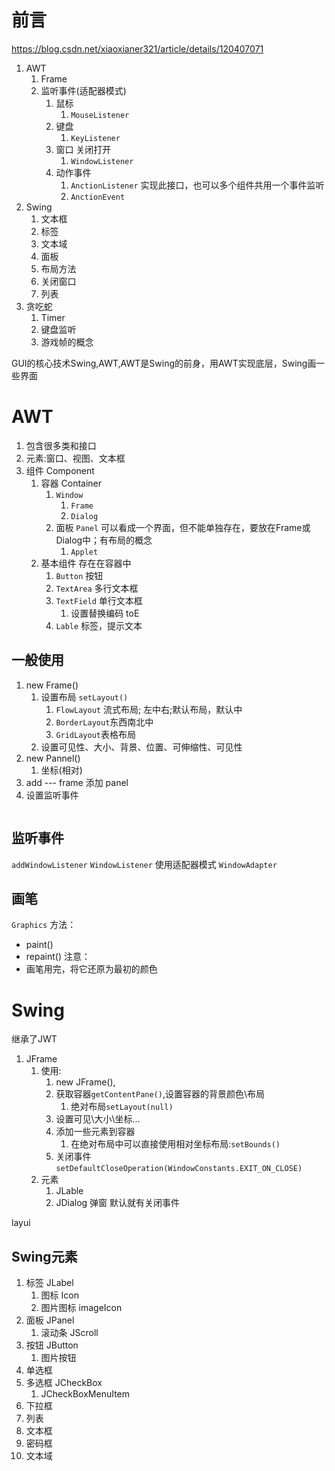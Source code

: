 # 前言

https://blog.csdn.net/xiaoxianer321/article/details/120407071



1. AWT
   1. Frame
   2. 监听事件(适配器模式)
      1. 鼠标
         1. `MouseListener`
      2. 键盘
         1. `KeyListener`
      3. 窗口 关闭打开
         1. `WindowListener`
      4. 动作事件 
         1. `AnctionListener` 实现此接口，也可以多个组件共用一个事件监听
         2. `AnctionEvent`
2. Swing
   1. 文本框
   2. 标签
   3. 文本域
   4. 面板
   5. 布局方法
   6. 关闭窗口
   7. 列表
3. 贪吃蛇
   1. Timer
   2. 键盘监听
   3. 游戏帧的概念

GUI的核心技术Swing,AWT,AWT是Swing的前身，用AWT实现底层，Swing画一些界面

# AWT
1. 包含很多类和接口
2. 元素:窗口、视图、文本框
3. 组件 Component
   1. 容器 Container
      1. `Window`
         1. `Frame`
         2. `Dialog`
      2. 面板 `Panel` 可以看成一个界面，但不能单独存在，要放在Frame或Dialog中；有布局的概念
         1. `Applet`
   2. 基本组件 存在在容器中
      1. `Button` 按钮
      2. `TextArea` 多行文本框
      3. `TextField` 单行文本框
         1. 设置替换编码 toE
      4. `Lable` 标签，提示文本

## 一般使用
1. new Frame()
   1. 设置布局 `setLayout()`
      1. `FlowLayout` 流式布局; 左中右;默认布局，默认中
      2. `BorderLayout`东西南北中
      3. `GridLayout`表格布局
   2. 设置可见性、大小、背景、位置、可伸缩性、可见性
2. new Pannel()
   1. 坐标(相对)
3. add --- frame 添加 panel
4. 设置监听事件

```java

```
## 监听事件
`addWindowListener`
`WindowListener`
使用适配器模式 `WindowAdapter`

## 画笔
`Graphics`
方法：
- paint()
- repaint()
注意：
- 画笔用完，将它还原为最初的颜色

# Swing
继承了JWT
1. JFrame
   1. 使用:
      1. new JFrame(),
      2. 获取容器`getContentPane()`,设置容器的背景颜色\布局
         1. 绝对布局`setLayout(null)`
      3. 设置可见\大小\坐标... 
      4. 添加一些元素到容器
         1. 在绝对布局中可以直接使用相对坐标布局:`setBounds()`
      5. 关闭事件 `setDefaultCloseOperation(WindowConstants.EXIT_ON_CLOSE)`
   2. 元素
      1. JLable
      2. JDialog 弹窗 默认就有关闭事件


layui

## Swing元素

1. 标签 JLabel
   1. 图标 Icon
   2. 图片图标 imageIcon
2. 面板 JPanel
   1. 滚动条 JScroll
3. 按钮 JButton
   1. 图片按钮
4. 单选框
5. 多选框 JCheckBox
   1. JCheckBoxMenuItem
6. 下拉框
7. 列表
8. 文本框
9.  密码框
10. 文本域